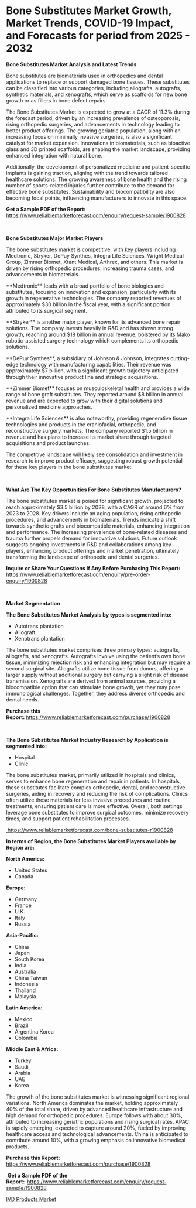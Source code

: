 <p><h1>Bone Substitutes Market Growth, Market Trends, COVID-19 Impact, and Forecasts for period from 2025 - 2032</h1></p><p><strong>Bone Substitutes Market Analysis and Latest Trends</strong></p>
<p><p>Bone substitutes are biomaterials used in orthopedics and dental applications to replace or support damaged bone tissues. These substitutes can be classified into various categories, including allografts, autografts, synthetic materials, and xenografts, which serve as scaffolds for new bone growth or as fillers in bone defect repairs. </p><p>The Bone Substitutes Market is expected to grow at a CAGR of 11.3% during the forecast period, driven by an increasing prevalence of osteoporosis, rising orthopedic surgeries, and advancements in technology leading to better product offerings. The growing geriatric population, along with an increasing focus on minimally invasive surgeries, is also a significant catalyst for market expansion. Innovations in biomaterials, such as bioactive glass and 3D printed scaffolds, are shaping the market landscape, providing enhanced integration with natural bone. </p><p>Additionally, the development of personalized medicine and patient-specific implants is gaining traction, aligning with the trend towards tailored healthcare solutions. The growing awareness of bone health and the rising number of sports-related injuries further contribute to the demand for effective bone substitutes. Sustainability and biocompatibility are also becoming focal points, influencing manufacturers to innovate in this space.</p></p>
<p><strong>Get a Sample PDF of the Report:&nbsp;</strong> <a href="https://www.reliablemarketforecast.com/enquiry/request-sample/1900828?utm_campaign=2336&utm_medium=2&utm_source=Github&utm_content=ia&utm_term=04032025&utm_id=bone-substitutes">https://www.reliablemarketforecast.com/enquiry/request-sample/1900828</a></p>
<p>&nbsp;</p>
<p><strong>Bone Substitutes Major Market Players</strong></p>
<p><p>The bone substitutes market is competitive, with key players including Medtronic, Stryker, DePuy Synthes, Integra Life Sciences, Wright Medical Group, Zimmer Biomet, Xtant Medical, Arthrex, and others. This market is driven by rising orthopedic procedures, increasing trauma cases, and advancements in biomaterials.</p><p>**Medtronic** leads with a broad portfolio of bone biologics and substitutes, focusing on innovation and expansion, particularly with its growth in regenerative technologies. The company reported revenues of approximately $30 billion in the fiscal year, with a significant portion attributed to its surgical segment.</p><p>**Stryker** is another major player, known for its advanced bone repair solutions. The company invests heavily in R&D and has shown strong growth, reaching around $18 billion in annual revenue, bolstered by its Mako robotic-assisted surgery technology which complements its orthopedic solutions.</p><p>**DePuy Synthes**, a subsidiary of Johnson & Johnson, integrates cutting-edge technology with manufacturing capabilities. Their revenue was approximately $7 billion, with a significant growth trajectory anticipated through their innovative product line and strategic acquisitions.</p><p>**Zimmer Biomet** focuses on musculoskeletal health and provides a wide range of bone graft substitutes. They reported around $8 billion in annual revenue and are expected to grow with their digital solutions and personalized medicine approaches.</p><p>**Integra Life Sciences** is also noteworthy, providing regenerative tissue technologies and products in the craniofacial, orthopedic, and reconstructive surgery markets. The company reported $1.5 billion in revenue and has plans to increase its market share through targeted acquisitions and product launches.</p><p>The competitive landscape will likely see consolidation and investment in research to improve product efficacy, suggesting robust growth potential for these key players in the bone substitutes market.</p></p>
<p>&nbsp;</p>
<p><strong>What Are The Key Opportunities For Bone Substitutes Manufacturers?</strong></p>
<p><p>The bone substitutes market is poised for significant growth, projected to reach approximately $3.5 billion by 2028, with a CAGR of around 6% from 2023 to 2028. Key drivers include an aging population, rising orthopedic procedures, and advancements in biomaterials. Trends indicate a shift towards synthetic grafts and biocompatible materials, enhancing integration and performance. The increasing prevalence of bone-related diseases and trauma further propels demand for innovative solutions. Future outlook suggests ongoing investments in R&D and collaborations among key players, enhancing product offerings and market penetration, ultimately transforming the landscape of orthopedic and dental surgeries.</p></p>
<p><strong>Inquire or Share Your Questions If Any Before Purchasing This Report:</strong> <a href="https://www.reliablemarketforecast.com/enquiry/pre-order-enquiry/1900828?utm_campaign=2336&utm_medium=2&utm_source=Github&utm_content=ia&utm_term=04032025&utm_id=bone-substitutes">https://www.reliablemarketforecast.com/enquiry/pre-order-enquiry/1900828</a></p>
<p>&nbsp;</p>
<p><strong>Market Segmentation</strong></p>
<p><strong>The Bone Substitutes Market Analysis by types is segmented into:</strong></p>
<p><ul><li>Autotrans plantation</li><li>Allograft</li><li>Xenotrans plantation</li></ul></p>
<p><p>The bone substitutes market comprises three primary types: autografts, allografts, and xenografts. Autografts involve using the patient’s own bone tissue, minimizing rejection risk and enhancing integration but may require a second surgical site. Allografts utilize bone tissue from donors, offering a larger supply without additional surgery but carrying a slight risk of disease transmission. Xenografts are derived from animal sources, providing a biocompatible option that can stimulate bone growth, yet they may pose immunological challenges. Together, they address diverse orthopedic and dental needs.</p></p>
<p><strong>Purchase this Report:&nbsp;</strong><a href="https://www.reliablemarketforecast.com/purchase/1900828?utm_campaign=2336&utm_medium=2&utm_source=Github&utm_content=ia&utm_term=04032025&utm_id=bone-substitutes">https://www.reliablemarketforecast.com/purchase/1900828</a></p>
<p>&nbsp;</p>
<p><strong>The Bone Substitutes Market Industry Research by Application is segmented into:</strong></p>
<p><ul><li>Hospital</li><li>Clinic</li></ul></p>
<p><p>The bone substitutes market, primarily utilized in hospitals and clinics, serves to enhance bone regeneration and repair in patients. In hospitals, these substitutes facilitate complex orthopedic, dental, and reconstructive surgeries, aiding in recovery and reducing the risk of complications. Clinics often utilize these materials for less invasive procedures and routine treatments, ensuring patient care is more effective. Overall, both settings leverage bone substitutes to improve surgical outcomes, minimize recovery times, and support patient rehabilitation processes.</p></p>
<p><a href="https://www.reliablemarketforecast.com/bone-substitutes-r1900828?utm_campaign=2336&utm_medium=2&utm_source=Github&utm_content=ia&utm_term=04032025&utm_id=bone-substitutes">&nbsp;https://www.reliablemarketforecast.com/bone-substitutes-r1900828</a></p>
<p><strong>In terms of Region, the Bone Substitutes Market Players available by Region are:</strong></p>
<p>
    <p> <strong> North America: </strong>
        <ul>
            <li>United States</li>
            <li>Canada</li>
        </ul>
        </p> 
    <p> <strong> Europe: </strong>
        <ul>
            <li>Germany</li>
            <li>France</li>
            <li>U.K.</li>
            <li>Italy</li>
            <li>Russia</li>
        </ul>
        </p> 
    <p> <strong> Asia-Pacific: </strong>
        <ul>
            <li>China</li>
            <li>Japan</li>
            <li>South Korea</li>
            <li>India</li>
            <li>Australia</li>
            <li>China Taiwan</li>
            <li>Indonesia</li>
            <li>Thailand</li>
            <li>Malaysia</li>
        </ul>
        </p> 
    <p> <strong> Latin America: </strong>
        <ul>
            <li>Mexico</li>
            <li>Brazil</li>
            <li>Argentina Korea</li>
            <li>Colombia</li>
        </ul>
        </p> 
    <p> <strong> Middle East & Africa: </strong>
        <ul>
            <li>Turkey</li>
            <li>Saudi</li>
            <li>Arabia</li>
            <li>UAE</li>
            <li>Korea</li>
        </ul>
    </p>
    </p>
<p><p>The growth of the bone substitutes market is witnessing significant regional variations. North America dominates the market, holding approximately 40% of the total share, driven by advanced healthcare infrastructure and high demand for orthopedic procedures. Europe follows with about 30%, attributed to increasing geriatric populations and rising surgical rates. APAC is rapidly emerging, expected to capture around 20%, fueled by improving healthcare access and technological advancements. China is anticipated to contribute around 10%, with a growing emphasis on innovative biomedical products.</p></p>
<p><strong>Purchase this Report: </strong><a href="https://www.reliablemarketforecast.com/purchase/1900828?utm_campaign=2336&utm_medium=2&utm_source=Github&utm_content=ia&utm_term=04032025&utm_id=bone-substitutes">https://www.reliablemarketforecast.com/purchase/1900828</a></p>
<p>&nbsp;<strong>Get a Sample PDF of the Report:&nbsp;&nbsp;</strong><a href="https://www.reliablemarketforecast.com/enquiry/request-sample/1900828?utm_campaign=2336&utm_medium=2&utm_source=Github&utm_content=ia&utm_term=04032025&utm_id=bone-substitutes">https://www.reliablemarketforecast.com/enquiry/request-sample/1900828</a></p>
<p><strong></strong></p>
<p><p><a href="https://github.com/yazminwollma30/Market-Research-Report-List-1/blob/main/ivd-products-market.md?utm_campaign=2336&utm_medium=2&utm_source=Github&utm_content=ia&utm_term=04032025&utm_id=bone-substitutes">IVD Products Market</a></p></p>